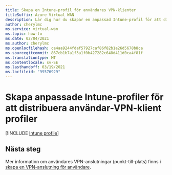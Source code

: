 ```yaml
---
title: Skapa en Intune-profil för användares VPN-klienter
titleSuffix: Azure Virtual WAN
description: Lär dig hur du skapar en anpassad Intune-profil för att distribuera Azure Virtual WAN-klient profiler
author: cherylmc
ms.service: virtual-wan
ms.topic: how-to
ms.date: 02/04/2021
ms.author: cherylmc
ms.openlocfilehash: ca4aa9244fdaf57927caf86f82b1a26d5678b8ca
ms.sourcegitcommit: 867cb1b7a1f3a1f0b427282c648d411d0ca4f81f
ms.translationtype: MT
ms.contentlocale: sv-SE
ms.lasthandoff: 03/19/2021
ms.locfileid: "99576929"
---
```

# <a name="create-custom-intune-profiles-to-deploy-user-vpn-client-profiles"></a>Skapa anpassade Intune-profiler för att distribuera användar-VPN-klient profiler

[!INCLUDE [Intune profile](../../includes/vpn-gateway-virtual-wan-vpn-profile-intune.md)]
 
## <a name="next-steps"></a>Nästa steg

Mer information om användares VPN-anslutningar (punkt-till-plats) finns i [skapa en VPN-anslutning för användare](virtual-wan-point-to-site-portal.md).